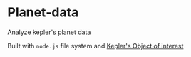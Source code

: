 # Planet-data
Analyze kepler's planet data

Built with `node.js` file system and <a href="https://exoplanetarchive.ipac.caltech.edu/cgi-bin/TblView/nph-tblView?app=ExoTbls&config=cumulative">Kepler's Object of interest</a>
